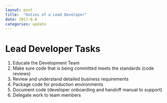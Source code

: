 ```yaml
---
layout: post
title:  "Duties of a Lead Developer"
date: 2017-6-8
categories: update
---
```


# Lead Developer Tasks

1. Educate the Development Team
2. Make sure code that is being committed meets the standards (code reviews)
3. Review and understand detailed business requirements
4. Package code for production environments
5. Document code (developer onboarding and handoff manual to support)
6. Delegate work to team members
